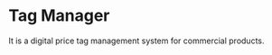 Tag Manager
========================

It is a digital price tag management system for commercial products.
